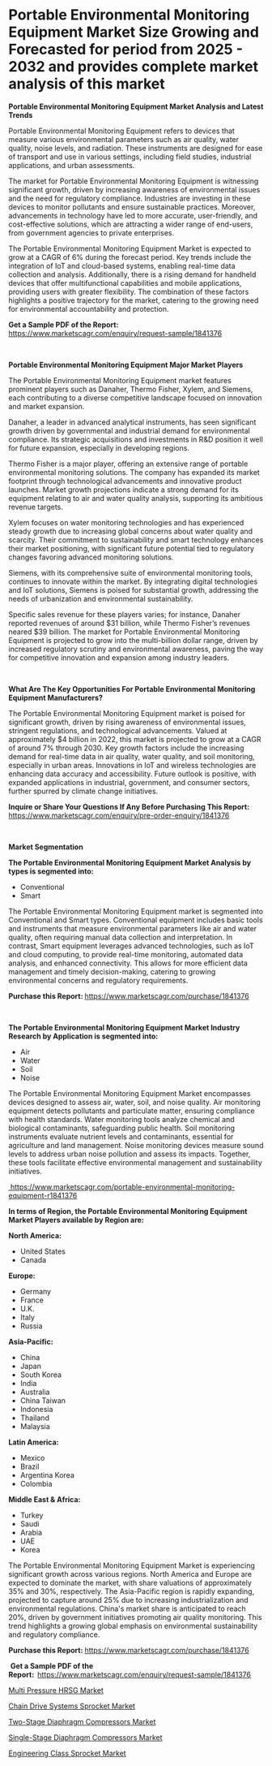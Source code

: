 <p><h1>Portable Environmental Monitoring Equipment Market Size Growing and Forecasted for period from 2025 - 2032 and provides complete market analysis of this market</h1></p><p><strong>Portable Environmental Monitoring Equipment Market Analysis and Latest Trends</strong></p>
<p><p>Portable Environmental Monitoring Equipment refers to devices that measure various environmental parameters such as air quality, water quality, noise levels, and radiation. These instruments are designed for ease of transport and use in various settings, including field studies, industrial applications, and urban assessments. </p><p>The market for Portable Environmental Monitoring Equipment is witnessing significant growth, driven by increasing awareness of environmental issues and the need for regulatory compliance. Industries are investing in these devices to monitor pollutants and ensure sustainable practices. Moreover, advancements in technology have led to more accurate, user-friendly, and cost-effective solutions, which are attracting a wider range of end-users, from government agencies to private enterprises.</p><p>The Portable Environmental Monitoring Equipment Market is expected to grow at a CAGR of 6% during the forecast period. Key trends include the integration of IoT and cloud-based systems, enabling real-time data collection and analysis. Additionally, there is a rising demand for handheld devices that offer multifunctional capabilities and mobile applications, providing users with greater flexibility. The combination of these factors highlights a positive trajectory for the market, catering to the growing need for environmental accountability and protection.</p></p>
<p><strong>Get a Sample PDF of the Report:&nbsp;</strong> <a href="https://www.marketscagr.com/enquiry/request-sample/1841376?utm_campaign=2097&utm_medium=2&utm_source=Github&utm_content=ia&utm_term=12042025&utm_id=portable-environmental-monitoring-equipment">https://www.marketscagr.com/enquiry/request-sample/1841376</a></p>
<p>&nbsp;</p>
<p><strong>Portable Environmental Monitoring Equipment Major Market Players</strong></p>
<p><p>The Portable Environmental Monitoring Equipment market features prominent players such as Danaher, Thermo Fisher, Xylem, and Siemens, each contributing to a diverse competitive landscape focused on innovation and market expansion.</p><p>Danaher, a leader in advanced analytical instruments, has seen significant growth driven by governmental and industrial demand for environmental compliance. Its strategic acquisitions and investments in R&D position it well for future expansion, especially in developing regions.</p><p>Thermo Fisher is a major player, offering an extensive range of portable environmental monitoring solutions. The company has expanded its market footprint through technological advancements and innovative product launches. Market growth projections indicate a strong demand for its equipment relating to air and water quality analysis, supporting its ambitious revenue targets.</p><p>Xylem focuses on water monitoring technologies and has experienced steady growth due to increasing global concerns about water quality and scarcity. Their commitment to sustainability and smart technology enhances their market positioning, with significant future potential tied to regulatory changes favoring advanced monitoring solutions.</p><p>Siemens, with its comprehensive suite of environmental monitoring tools, continues to innovate within the market. By integrating digital technologies and IoT solutions, Siemens is poised for substantial growth, addressing the needs of urbanization and environmental sustainability.</p><p>Specific sales revenue for these players varies; for instance, Danaher reported revenues of around $31 billion, while Thermo Fisher’s revenues neared $39 billion. The market for Portable Environmental Monitoring Equipment is projected to grow into the multi-billion dollar range, driven by increased regulatory scrutiny and environmental awareness, paving the way for competitive innovation and expansion among industry leaders.</p></p>
<p>&nbsp;</p>
<p><strong>What Are The Key Opportunities For Portable Environmental Monitoring Equipment Manufacturers?</strong></p>
<p><p>The Portable Environmental Monitoring Equipment market is poised for significant growth, driven by rising awareness of environmental issues, stringent regulations, and technological advancements. Valued at approximately $4 billion in 2022, this market is projected to grow at a CAGR of around 7% through 2030. Key growth factors include the increasing demand for real-time data in air quality, water quality, and soil monitoring, especially in urban areas. Innovations in IoT and wireless technologies are enhancing data accuracy and accessibility. Future outlook is positive, with expanded applications in industrial, government, and consumer sectors, further spurred by climate change initiatives.</p></p>
<p><strong>Inquire or Share Your Questions If Any Before Purchasing This Report:</strong> <a href="https://www.marketscagr.com/enquiry/pre-order-enquiry/1841376?utm_campaign=2097&utm_medium=2&utm_source=Github&utm_content=ia&utm_term=12042025&utm_id=portable-environmental-monitoring-equipment">https://www.marketscagr.com/enquiry/pre-order-enquiry/1841376</a></p>
<p>&nbsp;</p>
<p><strong>Market Segmentation</strong></p>
<p><strong>The Portable Environmental Monitoring Equipment Market Analysis by types is segmented into:</strong></p>
<p><ul><li>Conventional</li><li>Smart</li></ul></p>
<p><p>The Portable Environmental Monitoring Equipment market is segmented into Conventional and Smart types. Conventional equipment includes basic tools and instruments that measure environmental parameters like air and water quality, often requiring manual data collection and interpretation. In contrast, Smart equipment leverages advanced technologies, such as IoT and cloud computing, to provide real-time monitoring, automated data analysis, and enhanced connectivity. This allows for more efficient data management and timely decision-making, catering to growing environmental concerns and regulatory requirements.</p></p>
<p><strong>Purchase this Report:&nbsp;</strong><a href="https://www.marketscagr.com/purchase/1841376?utm_campaign=2097&utm_medium=2&utm_source=Github&utm_content=ia&utm_term=12042025&utm_id=portable-environmental-monitoring-equipment">https://www.marketscagr.com/purchase/1841376</a></p>
<p>&nbsp;</p>
<p><strong>The Portable Environmental Monitoring Equipment Market Industry Research by Application is segmented into:</strong></p>
<p><ul><li>Air</li><li>Water</li><li>Soil</li><li>Noise</li></ul></p>
<p><p>The Portable Environmental Monitoring Equipment Market encompasses devices designed to assess air, water, soil, and noise quality. Air monitoring equipment detects pollutants and particulate matter, ensuring compliance with health standards. Water monitoring tools analyze chemical and biological contaminants, safeguarding public health. Soil monitoring instruments evaluate nutrient levels and contaminants, essential for agriculture and land management. Noise monitoring devices measure sound levels to address urban noise pollution and assess its impacts. Together, these tools facilitate effective environmental management and sustainability initiatives.</p></p>
<p><a href="https://www.marketscagr.com/portable-environmental-monitoring-equipment-r1841376?utm_campaign=2097&utm_medium=2&utm_source=Github&utm_content=ia&utm_term=12042025&utm_id=portable-environmental-monitoring-equipment">&nbsp;https://www.marketscagr.com/portable-environmental-monitoring-equipment-r1841376</a></p>
<p><strong>In terms of Region, the Portable Environmental Monitoring Equipment Market Players available by Region are:</strong></p>
<p>
    <p> <strong> North America: </strong>
        <ul>
            <li>United States</li>
            <li>Canada</li>
        </ul>
        </p> 
    <p> <strong> Europe: </strong>
        <ul>
            <li>Germany</li>
            <li>France</li>
            <li>U.K.</li>
            <li>Italy</li>
            <li>Russia</li>
        </ul>
        </p> 
    <p> <strong> Asia-Pacific: </strong>
        <ul>
            <li>China</li>
            <li>Japan</li>
            <li>South Korea</li>
            <li>India</li>
            <li>Australia</li>
            <li>China Taiwan</li>
            <li>Indonesia</li>
            <li>Thailand</li>
            <li>Malaysia</li>
        </ul>
        </p> 
    <p> <strong> Latin America: </strong>
        <ul>
            <li>Mexico</li>
            <li>Brazil</li>
            <li>Argentina Korea</li>
            <li>Colombia</li>
        </ul>
        </p> 
    <p> <strong> Middle East & Africa: </strong>
        <ul>
            <li>Turkey</li>
            <li>Saudi</li>
            <li>Arabia</li>
            <li>UAE</li>
            <li>Korea</li>
        </ul>
    </p>
    </p>
<p><p>The Portable Environmental Monitoring Equipment Market is experiencing significant growth across various regions. North America and Europe are expected to dominate the market, with share valuations of approximately 35% and 30%, respectively. The Asia-Pacific region is rapidly expanding, projected to capture around 25% due to increasing industrialization and environmental regulations. China's market share is anticipated to reach 20%, driven by government initiatives promoting air quality monitoring. This trend highlights a growing global emphasis on environmental sustainability and regulatory compliance.</p></p>
<p><strong>Purchase this Report: </strong><a href="https://www.marketscagr.com/purchase/1841376?utm_campaign=2097&utm_medium=2&utm_source=Github&utm_content=ia&utm_term=12042025&utm_id=portable-environmental-monitoring-equipment">https://www.marketscagr.com/purchase/1841376</a></p>
<p>&nbsp;<strong>Get a Sample PDF of the Report:&nbsp;&nbsp;</strong><a href="https://www.marketscagr.com/enquiry/request-sample/1841376?utm_campaign=2097&utm_medium=2&utm_source=Github&utm_content=ia&utm_term=12042025&utm_id=portable-environmental-monitoring-equipment">https://www.marketscagr.com/enquiry/request-sample/1841376</a></p>
<p><strong></strong></p>
<p><p><a href="https://github.com/cevelilozano93/Market-Research-Report-List-1/blob/main/multi-pressure-hrsg-market.md?utm_campaign=2097&utm_medium=2&utm_source=Github&utm_content=ia&utm_term=12042025&utm_id=portable-environmental-monitoring-equipment">Multi Pressure HRSG Market</a></p><p><a href="https://github.com/myrieronays5/Market-Research-Report-List-1/blob/main/chain-drive-systems-sprocket-market.md?utm_campaign=2097&utm_medium=2&utm_source=Github&utm_content=ia&utm_term=12042025&utm_id=portable-environmental-monitoring-equipment">Chain Drive Systems Sprocket Market</a></p><p><a href="https://github.com/eskelimaksic/Market-Research-Report-List-1/blob/main/two-stage-diaphragm-compressors-market.md?utm_campaign=2097&utm_medium=2&utm_source=Github&utm_content=ia&utm_term=12042025&utm_id=portable-environmental-monitoring-equipment">Two-Stage Diaphragm Compressors Market</a></p><p><a href="https://github.com/vestadjogile/Market-Research-Report-List-1/blob/main/single-stage-diaphragm-compressors-market.md?utm_campaign=2097&utm_medium=2&utm_source=Github&utm_content=ia&utm_term=12042025&utm_id=portable-environmental-monitoring-equipment">Single-Stage Diaphragm Compressors Market</a></p><p><a href="https://github.com/gogashopkewy/Market-Research-Report-List-1/blob/main/engineering-class-sprocket-market.md?utm_campaign=2097&utm_medium=2&utm_source=Github&utm_content=ia&utm_term=12042025&utm_id=portable-environmental-monitoring-equipment">Engineering Class Sprocket Market</a></p></p>
